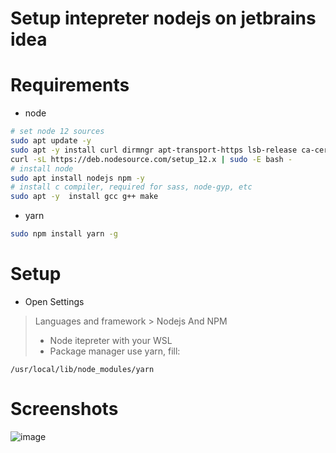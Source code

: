 # Setup intepreter nodejs on jetbrains idea
# Requirements
- node 
```bash
# set node 12 sources
sudo apt update -y
sudo apt -y install curl dirmngr apt-transport-https lsb-release ca-certificates
curl -sL https://deb.nodesource.com/setup_12.x | sudo -E bash -
# install node
sudo apt install nodejs npm -y
# install c compiler, required for sass, node-gyp, etc
sudo apt -y  install gcc g++ make
```
- yarn
```bash
sudo npm install yarn -g
```

# Setup
- Open Settings
> Languages and framework > Nodejs And NPM
> - Node itepreter with your WSL 
> - Package manager use yarn, fill:
```path
/usr/local/lib/node_modules/yarn
```

# Screenshots
![image](https://user-images.githubusercontent.com/12471057/122657066-4fd54100-d18a-11eb-995b-7ba5598f4e4a.png)
